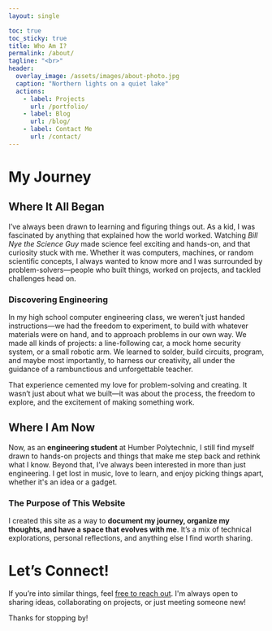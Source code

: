 ```yaml
---
layout: single

toc: true
toc_sticky: true
title: Who Am I?
permalink: /about/
tagline: "<br>"
header:
  overlay_image: /assets/images/about-photo.jpg
  caption: "Northern lights on a quiet lake"
  actions:
    - label: Projects
      url: /portfolio/
    - label: Blog
      url: /blog/
    - label: Contact Me
      url: /contact/
--- 
```


# My Journey
## Where It All Began  
I’ve always been drawn to learning and figuring things out. As a kid, I was fascinated by anything that explained how the world worked. Watching *Bill Nye the Science Guy* made science feel exciting and hands-on, and that curiosity stuck with me. Whether it was computers, machines, or random scientific concepts, I always wanted to know more and I was surrounded by problem-solvers&mdash;people who built things, worked on projects, and tackled challenges head on.

### Discovering Engineering 
In my high school computer engineering class, we weren’t just handed instructions&mdash;we had the freedom to experiment, to build with whatever materials were on hand, and to approach problems in our own way. We made all kinds of projects: a line-following car, a mock home security system, or a small robotic arm. We learned to solder, build circuits, program, and maybe most importantly, to harness our creativity, all under the guidance of a rambunctious and unforgettable teacher.  

That experience cemented my love for problem-solving and creating. It wasn’t just about what we built—it was about the process, the freedom to explore, and the excitement of making something work.  

## Where I Am Now  
Now, as an **engineering student** at Humber Polytechnic, I still find myself drawn to hands-on projects and things that make me step back and rethink what I know. Beyond that, I’ve always been interested in more than just engineering. I get lost in music, love to learn, and enjoy picking things apart, whether it's an idea or a gadget. 
### The Purpose of This Website  
I created this site as a way to **document my journey, organize my thoughts, and have a space that evolves with me**. It’s a mix of technical explorations, personal reflections, and anything else I find worth sharing.   

# **Let’s Connect!**
If you’re into similar things, feel [free to reach out](/contact/). I'm always open to sharing ideas, collaborating on projects, or just meeting someone new!

Thanks for stopping by!  
